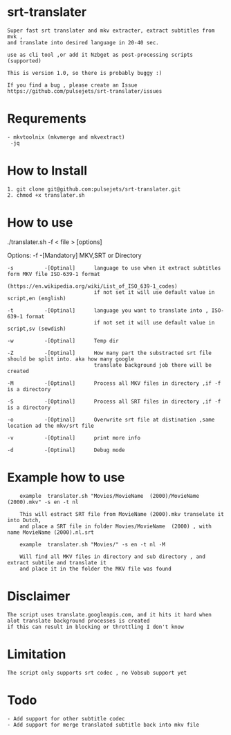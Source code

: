 # srt-translater

    Super fast srt translater and mkv extracter, extract subtitles from mvk ,
    and translate into desired language in 20-40 sec.

    use as cli tool ,or add it Nzbget as post-processing scripts (supported)

    This is version 1.0, so there is probably buggy :)
    
    If you find a bug , please create an Issue 
    https://github.com/pulsejets/srt-translater/issues

# Requrements
    - mkvtoolnix (mkvmerge and mkvextract)
     -jq

# How to Install 

    1. git clone git@github.com:pulsejets/srt-translater.git
    2. chmod +x translater.sh

# How to use

 ./translater.sh -f < file > [options]
 
   Options:
    -f          -[Mandatory]    MKV,SRT or Directory 
  
    -s          -[Optinal]      language to use when it extract subtitles form MKV file ISO-639-1 format
                                (https://en.wikipedia.org/wiki/List_of_ISO_639-1_codes) 
                                if not set it will use default value in script,en (english)
  
    -t          -[Optinal]      language you want to translate into , ISO-639-1 format 
                                if not set it will use default value in script,sv (sewdish)
  
    -w          -[Optinal]      Temp dir
    
    -Z          -[Optinal]      How many part the substracted srt file should be split into. aka how many google       
                                translate background job there will be created
  
    -M          -[Optinal]      Process all MKV files in directory ,if -f  is a directory

    -S          -[Optinal]      Process all SRT files in directory ,if -f  is a directory
    
    -o          -[Optinal]      Overwrite srt file at distination ,same location ad the mkv/srt file  

    -v          -[Optinal]      print more info 

    -d          -[Optinal]      Debug mode 
     



# Example how to use 

        example  translater.sh "Movies/MovieName  (2000)/MovieName (2000).mkv" -s en -t nl

        This will estract SRT file from MovieName (2000).mkv transelate it into Dutch,
        and place a SRT file in folder Movies/MovieName  (2000) , with name MovieName (2000).nl.srt

        example  translater.sh "Movies/" -s en -t nl -M

        Will find all MKV files in directory and sub directory , and extract subtile and translate it
        and place it in the folder the MKV file was found 

# Disclaimer

    The script uses translate.googleapis.com, and it hits it hard when alot translate background processes is created
    if this can result in blocking or throttling I don't know 

# Limitation 
    
    The script only supports srt codec , no Vobsub support yet 


# Todo

    - Add support for other subtitle codec 
    - Add support for merge translated subtitle back into mkv file 
